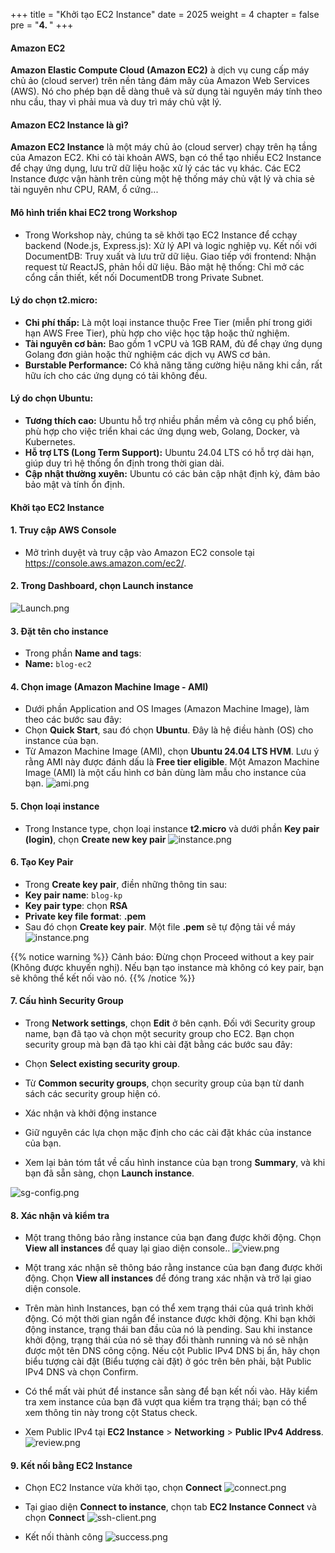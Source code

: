 +++
title = "Khởi tạo EC2 Instance"
date = 2025
weight = 4
chapter = false
pre = "<b>4. </b>"
+++

#### Amazon EC2

**Amazon Elastic Compute Cloud (Amazon EC2)** à dịch vụ cung cấp máy chủ ảo (cloud server) trên nền tảng đám mây của Amazon Web Services (AWS). Nó cho phép bạn dễ dàng thuê và sử dụng tài nguyên máy tính theo nhu cầu, thay vì phải mua và duy trì máy chủ vật lý.

#### Amazon EC2 Instance là gì?
**Amazon EC2 Instance** là một máy chủ ảo (cloud server) chạy trên hạ tầng của Amazon EC2. Khi có tài khoản AWS, bạn có thể tạo nhiều EC2 Instance để chạy ứng dụng, lưu trữ dữ liệu hoặc xử lý các tác vụ khác. Các EC2 Instance được vận hành trên cùng một hệ thống máy chủ vật lý và chia sẻ tài nguyên như CPU, RAM, ổ cứng...

#### Mô hình triển khai EC2 trong Workshop
- Trong Workshop này, chúng ta sẽ khởi tạo EC2 Instance để cchạy backend (Node.js, Express.js): Xử lý API và logic nghiệp vụ. Kết nối với DocumentDB: Truy xuất và lưu trữ dữ liệu. Giao tiếp với frontend: Nhận request từ ReactJS, phản hồi dữ liệu. Bảo mật hệ thống: Chỉ mở các cổng cần thiết, kết nối DocumentDB trong Private Subnet.

#### Lý do chọn **t2.micro**:
- **Chi phí thấp:** Là một loại instance thuộc Free Tier (miễn phí trong giới hạn AWS Free Tier), phù hợp cho việc học tập hoặc thử nghiệm.  
- **Tài nguyên cơ bản:** Bao gồm 1 vCPU và 1GB RAM, đủ để chạy ứng dụng Golang đơn giản hoặc thử nghiệm các dịch vụ AWS cơ bản.  
- **Burstable Performance:** Có khả năng tăng cường hiệu năng khi cần, rất hữu ích cho các ứng dụng có tải không đều.  

#### Lý do chọn **Ubuntu**:
- **Tương thích cao:** Ubuntu hỗ trợ nhiều phần mềm và công cụ phổ biến, phù hợp cho việc triển khai các ứng dụng web, Golang, Docker, và Kubernetes.
- **Hỗ trợ LTS (Long Term Support):** Ubuntu 24.04 LTS có hỗ trợ dài hạn, giúp duy trì hệ thống ổn định trong thời gian dài.
- **Cập nhật thường xuyên:** Ubuntu có các bản cập nhật định kỳ, đảm bảo bảo mật và tính ổn định.

#### Khởi tạo EC2 Instance

#### 1. Truy cập AWS Console

- Mở trình duyệt và truy cập vào Amazon EC2 console tại https://console.aws.amazon.com/ec2/.

#### 2. Trong **Dashboard**, chọn **Launch instance**
![Launch.png](/images/4-create-ec2-instance/4.1.png)


#### 3. Đặt tên cho instance

- Trong phần **Name and tags**:
- **Name:** `blog-ec2`

#### 4. Chọn image (Amazon Machine Image - AMI)

- Dưới phần Application and OS Images (Amazon Machine Image), làm theo các bước sau đây:
- Chọn **Quick Start**, sau đó chọn **Ubuntu**. Đây là hệ điều hành (OS) cho instance của bạn.
- Từ Amazon Machine Image (AMI), chọn **Ubuntu 24.04 LTS HVM**. Lưu ý rằng AMI này được đánh dấu là **Free tier
eligible**. Một Amazon Machine Image (AMI) là một cấu hình cơ bản dùng làm mẫu cho instance của bạn.
![ami.png](/images/4-create-ec2-instance/4.2.png)


#### 5. Chọn loại instance

- Trong Instance type, chọn loại instance **t2.micro** và dưới phần **Key pair (login)**, chọn **Create new key pair**
![instance.png](/images/4-create-ec2-instance/4.3.png)

#### 6. Tạo Key Pair

- Trong **Create key pair**, điền những thông tin sau:
- **Key pair name**: `blog-kp`
- **Key pair type**: chọn **RSA**
- **Private key file format**: **.pem**
- Sau đó chọn **Create key pair**. Một file **.pem** sẽ tự động tải về máy
![instance.png](/images/4-create-ec2-instance/4.4.png)

{{% notice warning %}}
Cảnh báo: Đừng chọn Proceed without a key pair (Không được khuyến nghị). Nếu bạn tạo instance mà không có key pair, bạn
sẽ không thể kết nối vào nó.
{{% /notice %}}


#### 7. Cấu hình Security Group
- Trong **Network settings**, chọn **Edit** ở bên cạnh. Đối với Security group name, bạn đã tạo và chọn một security
group cho EC2. Bạn chọn security group mà bạn đã tạo khi cài đặt bằng các bước sau đây:

- Chọn **Select existing security group**.
- Từ **Common security groups**, chọn security group của bạn từ danh sách các security group hiện có.
- Xác nhận và khởi động instance
- Giữ nguyên các lựa chọn mặc định cho các cài đặt khác của instance của bạn.
- Xem lại bản tóm tắt về cấu hình instance của bạn trong **Summary**, và khi bạn đã sẵn sàng, chọn **Launch instance**.

![sg-config.png](/images/4-create-ec2-instance/4.5.png)

#### 8. Xác nhận và kiểm tra

- Một trang thông báo rằng instance của bạn đang được khởi động. Chọn **View all instances** để quay lại giao diện
console..
![view.png](/images/4-create-ec2-instance/4.6.png)

- Một trang xác nhận sẽ thông báo rằng instance của bạn đang được khởi động. Chọn **View all instances** để đóng trang xác nhận và trở lại giao diện console.
- Trên màn hình Instances, bạn có thể xem trạng thái của quá trình khởi động. Có một thời gian ngắn để instance được khởi động. Khi bạn khởi động instance, trạng thái ban đầu của nó là pending. Sau khi instance khởi động, trạng thái của nó sẽ thay đổi thành running và nó sẽ nhận được một tên DNS công cộng. Nếu cột Public IPv4 DNS bị ẩn, hãy chọn biểu tượng cài đặt (Biểu tượng cài đặt) ở góc trên bên phải, bật Public IPv4 DNS và chọn Confirm.
- Có thể mất vài phút để instance sẵn sàng để bạn kết nối vào. Hãy kiểm tra xem instance của bạn đã vượt qua kiểm tra trạng thái; bạn có thể xem thông tin này trong cột Status check.
- Xem Public IPv4 tại **EC2 Instance** > **Networking** > **Public IPv4 Address**.
![review.png](/images/4-create-ec2-instance/4.7.review.png)


#### 9. Kết nối bằng EC2 Instance
- Chọn EC2 Instance vừa khởi tạo, chọn **Connect**
![connect.png](/images/4-create-ec2-instance/4.8.png)
- Tại giao diện **Connect to instance**, chọn tab **EC2 Instance Connect** và chọn **Connect**
![ssh-client.png](/images/4-create-ec2-instance/connect-ec2.png)

- Kết nối thành công
![success.png](/images/4-create-ec2-instance/connect-successfully.png)